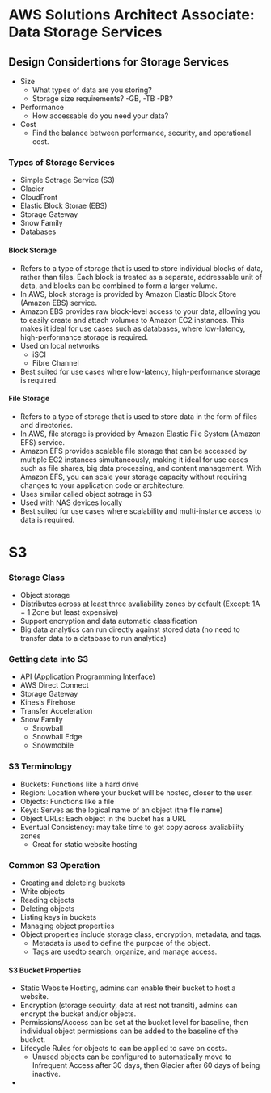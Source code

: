 
# AWS Solutions Architect Associate: Data Storage Services
## Design Considertions for Storage Services
- Size
  - What types of data are you storing?
  - Storage size requirements? -GB, -TB -PB?
- Performance
  - How accessable do you need your data?
- Cost
  - Find the balance between performance, security, and operational cost.
  
### Types of Storage Services
- Simple Sotrage Service (S3)
- Glacier
- CloudFront
- Elastic Block Storae (EBS)
- Storage Gateway
- Snow Family
- Databases

#### Block Storage
- Refers to a type of storage that is used to store individual blocks of data, rather than files. Each block is treated as a separate, addressable unit of data, and blocks can be combined to form a larger volume. 
- In AWS, block storage is provided by Amazon Elastic Block Store (Amazon EBS) service.
- Amazon EBS provides raw block-level access to your data, allowing you to easily create and attach volumes to Amazon EC2 instances. This makes it ideal for use cases such as databases, where low-latency, high-performance storage is required.
- Used on local networks
    - iSCI
    - Fibre Channel
- Best suited for use cases where low-latency, high-performance storage is required.

#### File Storage
- Refers to a type of storage that is used to store data in the form of files and directories. 
- In AWS, file storage is provided by Amazon Elastic File System (Amazon EFS) service.
- Amazon EFS provides scalable file storage that can be accessed by multiple EC2 instances simultaneously, making it ideal for use cases such as file shares, big data processing, and content management. With Amazon EFS, you can scale your storage capacity without requiring changes to your application code or architecture.
- Uses similar called object sotrage in S3
- Used with NAS devices locally
- Best suited for use cases where scalability and multi-instance access to data is required.

# S3 
### Storage Class
- Object storage
- Distributes across at least three avaliability zones by default (Except: 1A = 1 Zone but least expensive)
- Support encryption and data automatic classification
- Big data analytics can run directly against stored data (no need to transfer data to a database to run analytics)

### Getting data into S3
- API (Application Programming Interface)
- AWS Direct Connect 
- Storage Gateway 
- Kinesis Firehose
- Transfer Acceleration
- Snow Family
  - Snowball
  - Snowball Edge
  - Snowmobile 

### S3 Terminology
- Buckets: Functions like a hard drive
- Region: Location where your bucket will be hosted, closer to the user.
- Objects: Functions like a file
- Keys: Serves as the logical name of an object (the file name)
- Object URLs: Each object in the bucket has a URL
- Eventual Consistency: may take time to get copy across avaliability zones
  - Great for static website hosting

### Common S3 Operation
- Creating and deleteing buckets
- Write objects
- Reading objects
- Deleting objects
- Listing keys in buckets
- Managing object propertiies 
- Object properties include storage class, encryption, metadata, and tags.
    - Metadata is used to define the purpose of the object.
    - Tags are usedto search, organize, and manage access. 

#### S3 Bucket Properties
- Static Website Hosting, admins can enable their bucket to host a website. 
- Encryption (storage secuirty, data at rest not transit), admins can encrypt the bucket and/or objects. 
- Permissions/Access can be set at the bucket level for baseline, then individual object permissions can be added to the baseline of the bucket. 
- Lifecycle Rules for objects to can be applied to save on costs. 
    - Unused objects can be configured to automatically move to Infrequent Access after 30 days, then Glacier after 60 days of being inactive.  
- 
